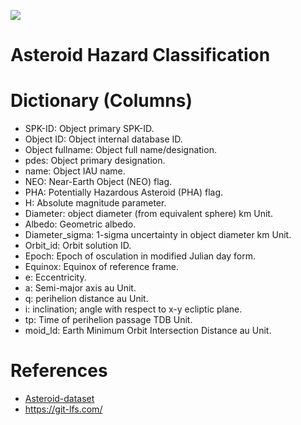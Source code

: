 
![](https://images.rawpixel.com/image_800/cHJpdmF0ZS9zdGF0aWMvaW1hZ2VzL3dlYnNpdGUvMjAyMy0wNC93azEwMjc4MDUxMS1pbWFnZS5qcGc.jpg)

# Asteroid Hazard Classification

# Dictionary (Columns)
- SPK-ID: Object primary SPK-ID.
- Object ID: Object internal database ID.
- Object fullname: Object full name/designation.
- pdes: Object primary designation.
- name: Object IAU name.
- NEO: Near-Earth Object (NEO) flag.
- PHA: Potentially Hazardous Asteroid (PHA) flag.
- H: Absolute magnitude parameter.
- Diameter: object diameter (from equivalent sphere) km Unit.
- Albedo: Geometric albedo.
- Diameter_sigma: 1-sigma uncertainty in object diameter km Unit.
- Orbit_id: Orbit solution ID.
- Epoch: Epoch of osculation in modified Julian day form.
- Equinox: Equinox of reference frame.
- e: Eccentricity.
- a: Semi-major axis au Unit.
- q: perihelion distance au Unit.
- i: inclination; angle with respect to x-y ecliptic plane.
- tp: Time of perihelion passage TDB Unit.
- moid_ld: Earth Minimum Orbit Intersection Distance au Unit.

# References
- [Asteroid-dataset](https://www.kaggle.com/datasets/sakhawat18/asteroid-dataset)
- https://git-lfs.com/
